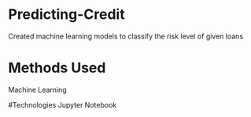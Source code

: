 # Predicting-Credit
Created machine learning models to classify the risk level of given loans

# Methods Used
Machine Learning

#Technologies
Jupyter Notebook
